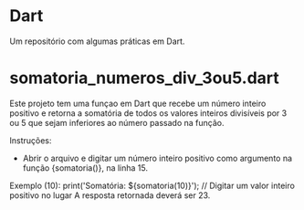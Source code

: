 # Dart
Um repositório com algumas práticas em Dart.

# somatoria_numeros_div_3ou5.dart
Este projeto tem uma funçao em Dart que recebe um número inteiro positivo e retorna a somatória
de todos os valores inteiros divisíveis por 3 ou 5 que sejam inferiores ao número passado na função.

Instruções:

- Abrir o arquivo e digitar um número inteiro positivo como argumento na função {somatoria()}, na linha 15.

Exemplo (10):
print('Somatória: ${somatoria(10)}'); // Digitar um valor inteiro positivo no lugar
A resposta retornada deverá ser 23.
